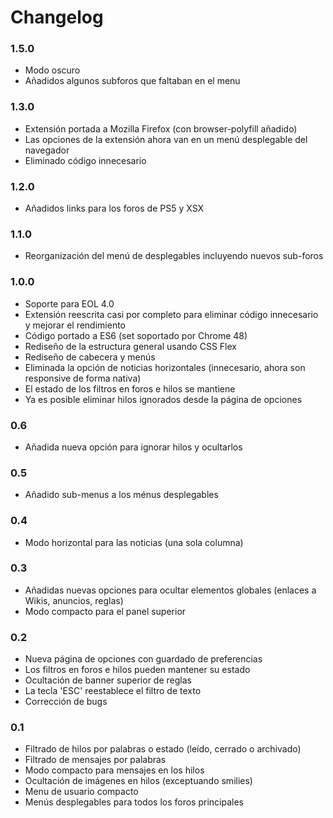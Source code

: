 # Changelog

### 1.5.0

- Modo oscuro
- Añadidos algunos subforos que faltaban en el menu

### 1.3.0

- Extensión portada a Mozilla Firefox (con browser-polyfill añadido)
- Las opciones de la extensión ahora van en un menú desplegable del navegador
- Eliminado código innecesario

### 1.2.0

- Añadidos links para los foros de PS5 y XSX

### 1.1.0

- Reorganización del menú de desplegables incluyendo nuevos sub-foros

### 1.0.0

- Soporte para EOL 4.0
- Extensión reescrita casi por completo para eliminar código innecesario y mejorar el rendimiento
- Código portado a ES6 (set soportado por Chrome 48)
- Rediseño de la estructura general usando CSS Flex
- Rediseño de cabecera y menús
- Eliminada la opción de noticias horizontales (innecesario, ahora son responsive de forma nativa)
- El estado de los filtros en foros e hilos se mantiene
- Ya es posible eliminar hilos ignorados desde la página de opciones

### 0.6

- Añadida nueva opción para ignorar hilos y ocultarlos

### 0.5

- Añadido sub-menus a los ménus desplegables

### 0.4

- Modo horizontal para las noticias (una sola columna)

### 0.3

- Añadidas nuevas opciones para ocultar elementos globales (enlaces a Wikis, anuncios, reglas)
- Modo compacto para el panel superior

### 0.2

- Nueva página de opciones con guardado de preferencias
- Los filtros en foros e hilos pueden mantener su estado
- Ocultación de banner superior de reglas
- La tecla 'ESC' reestablece el filtro de texto
- Corrección de bugs

### 0.1

- Filtrado de hilos por palabras o estado (leído, cerrado o archivado)
- Filtrado de mensajes por palabras
- Modo compacto para mensajes en los hilos
- Ocultación de imágenes en hilos (exceptuando smilies)
- Menu de usuario compacto
- Menús desplegables para todos los foros principales
